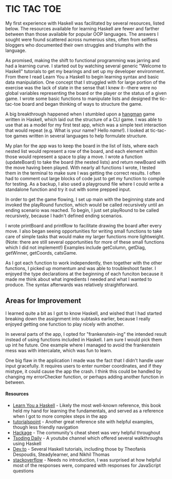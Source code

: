 # TIC TAC TOE

My first experience with Haskell was facilitated by several resources, listed below. The resources available for learning Haskell are fewer and farther between than those available for popular OOP languages. The answers I sought were found scattered across numerous sites, often from selfless bloggers who documented their own struggles and triumphs with the language.

As promised, making the shift to functional programming was jarring and had a learning curve. I started out by watching several generic "Welcome to Haskell" tutorials to get my bearings and set up my developer environment. From there I read Learn You a Haskell to begin learning syntax and basic data manipulation. One concept that I struggled with for large portion of the exercise was the lack of state in the sense that I knew it--there were no global variables representing the board or the player or the status of a given game. I wrote some basic functions to manipulate lists and designed the tic-tac-toe board and began thinking of ways to structure the game.

A big breakthrough happened when I stumbled upon a [hangman](https://gist.github.com/Epitaph64/0cb73c025e5db56da969) game written in Haskell, which laid out the structure of a CLI game. I was able to use that as a model for my first test app, which was a simple text interaction that would repeat (e.g. What is your name? Hello *name*!). I looked at tic-tac-toe games written in several languages to help formulate structure.

My plan for the app was to keep the board in the list of lists, where each nested list would represent a row of the board, and each element within those would represent a space to play a move. I wrote a function (updateBoard) to take the board (the nested lists) and return newBoard with the move having been played. With nearly all functions I wrote, I tested them in the terminal to make sure I was getting the correct results. I often had to comment out large blocks of code just to get my function to compile for testing. As a backup, I also used a playground file where I could write a standalone function and try it out with some prepped input.

In order to get the game flowing, I set up main with the beginning state and invoked the playRound function, which would be called recursively until an ending scenario was reached. To begin, I just set playRound to be called recursively, because I hadn't defined ending scenarios.

I wrote printBoard and printRow to facilitate drawing the board after every move. I also began seeing opportunities for writing small functions to take care of simple tasks that would make my larger functions more lightweight. (Note: there are still several opportunities for more of these small functions which I did not implement!) Examples include getColumn, getDiag, getWinner, getCoords, catsGame.

As I got each function to work independently, then together with the other functions, I picked up momentum and was able to troubleshoot faster. I enjoyed the type declarations at the beginning of each funciton because it made me think about what ingredients I needed and what I wanted to produce. The syntax afterwards was relatively straightforward.

## Areas for Improvement

I learned quite a bit as I got to know Haskell, and wished that I had started breaking down the assignment into subtasks earlier, because I really enjoyed getting one function to play nicely with another.

In several parts of the app, I opted for "frankenstein-ing" the intended result instead of using functions included in Haskell. I am sure I would pick them up int he future. One example where I managed to avoid the frankenstein mess was with intercalate, which was fun to learn.

One big flaw in the application I made was the fact that I didn't handle user input gracefully. It requires users to enter number coordinates, and if they mistype, it could cause the app the crash. I think this could be handled by changing my errorChecker function, or perhaps adding another function in between.

#### Resources

* [Learn You a Haskell](http://learnyouahaskell.com/) - Likely the most well-known reference, this book held my hand for learning the fundamentals, and served as a reference when I got to more complex steps in the app
* [tutorialspoint](https://www.tutorialspoint.com/haskell/) - Another great reference site with helpful examples, though less friendly navigation
* [Hackage](https://hackage.haskell.org/) - The community's cheat sheet was very helpful throughout
* [Tsoding Daily](https://www.youtube.com/c/TsodingDaily) - A youtube channel which offered several walkthroughs using Haskell
* [Dev.to](https://dev.to/) - Several Haskell tutorials, including those by Theofanis Despoudis, Steadylearner, and Nikhil Thomas
* [stackoverflow](https://stackoverflow.com/) - Needs no introduction, I was surprised at how helpful most of the responses were, compared with responses for JavaScript questions

